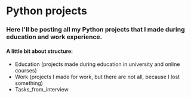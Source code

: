 # Python projects
### Here I'll be posting all my Python projects that I made during education and work experience.
#### A little bit about structure:
* Education (projects made during education in university and online courses)
* Work (projects I made for work, but there are not all, because I lost something)
* Tasks_from_interview

